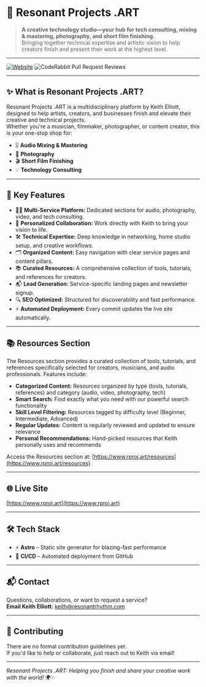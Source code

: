 # 🎨 Resonant Projects .ART

> **A creative technology studio—your hub for tech consulting, mixing &
> mastering, photography, and short film finishing.**  
> Bringing together technical expertise and artistic vision to help creators
> finish and present their work at the highest level.

---

[![Website](https://img.shields.io/badge/Visit%20Live%20Site-rproj.art-556bf2?style=flat-square&logo=vercel&logoColor=white)](https://rproj.art)
![CodeRabbit Pull Request Reviews](https://img.shields.io/coderabbit/prs/github/keithce/rproj-astrowind?labelColor=171717&color=FF570A&link=https://coderabbit.ai&label=CodeRabbit+Reviews)

---

## ✨ What is Resonant Projects .ART?

Resonant Projects .ART is a multidisciplinary platform by Keith Elliott,
designed to help artists, creators, and businesses finish and elevate their
creative and technical projects.  
Whether you're a musician, filmmaker, photographer, or content creator, this is
your one-stop shop for:

- 🎚️ **Audio Mixing & Mastering**
- 📸 **Photography**
- 🎬 **Short Film Finishing**
- 💡 **Technology Consulting**

---

## 🚀 Key Features

- 🧑‍💻 **Multi-Service Platform:** Dedicated sections for audio, photography, video, and tech consulting.
- 🤝 **Personalized Collaboration:** Work directly with Keith to bring your vision to life.
- 🛠️ **Technical Expertise:** Deep knowledge in networking, home studio setup, and creative workflows.
- 🗂️ **Organized Content:** Easy navigation with clear service pages and content pillars.
- 📚 **Curated Resources:** A comprehensive collection of tools, tutorials, and references for creators.
- 📬 **Lead Generation:** Service-specific landing pages and newsletter signup.
- 🔍 **SEO Optimized:** Structured for discoverability and fast performance.
- ⚡ **Automated Deployment:** Every commit updates the live site automatically.

---

## 📚 Resources Section

The Resources section provides a curated collection of tools, tutorials, and references specifically selected for creators, musicians, and audio professionals. Features include:

- **Categorized Content:** Resources organized by type (tools, tutorials, references) and category (audio, video, photography, tech)
- **Smart Search:** Find exactly what you need with our powerful search functionality
- **Skill Level Filtering:** Resources tagged by difficulty level (Beginner, Intermediate, Advanced)
- **Regular Updates:** Content is regularly reviewed and updated to ensure relevance
- **Personal Recommendations:** Hand-picked resources that Keith personally uses and recommends

Access the Resources section at: [https://www.rproj.art/resources](https://www.rproj.art/resources)

---

## 🌐 Live Site

[https://www.rproj.art](https://www.rproj.art)

---

## 🛠️ Tech Stack

- ⚡ **Astro** – Static site generator for blazing-fast performance
- 🔄 **CI/CD** – Automated deployment from GitHub

---

## 📬 Contact

Questions, collaborations, or want to request a service?  
**Email Keith Elliott:**
[keith@resonantrhythm.com](mailto:keith@resonantrhythm.com)

---

## 🤝 Contributing

There are no formal contribution guidelines yet.  
If you'd like to help or collaborate, just reach out to Keith via email!

---

_Resonant Projects .ART: Helping you finish and share your creative work with the world!_ 🌍✨
